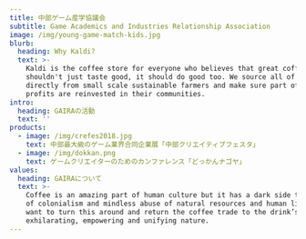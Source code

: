 ```yaml
---
title: 中部ゲーム産学協議会
subtitle: Game Academics and Industries Relationship Association
image: /img/young-game-match-kids.jpg
blurb:
  heading: Why Kaldi?
  text: >-
    Kaldi is the coffee store for everyone who believes that great coffee
    shouldn't just taste good, it should do good too. We source all of our beans
    directly from small scale sustainable farmers and make sure part of the
    profits are reinvested in their communities.
intro:
  heading: GAIRAの活動
  text: ''
products:
  - image: /img/crefes2018.jpg
    text: 中部最大級のゲーム業界合同企業展「中部クリエイティブフェスタ」
  - image: /img/dokkan.png
    text: ゲームクリエイターのためのカンファレンス「どっかんナゴヤ」
values:
  heading: GAIRAについて
  text: >-
    Coffee is an amazing part of human culture but it has a dark side too – one
    of colonialism and mindless abuse of natural resources and human lives. We
    want to turn this around and return the coffee trade to the drink’s
    exhilarating, empowering and unifying nature.
---
```


